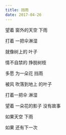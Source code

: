 ```yaml
---
title: 挡雨
date: 2017-04-26
---
```


望着
窗外的天空
下雨
<!--more-->
打着
一把伞淋湿

就像树上的
叶子

情不自禁的
挣脱树枝

多愿
为一朵花
挡雨

被风
吹落到地上
的叶子

打着一把伞
淋湿

望着
一朵花的影子
没有故事

如果天空
下雨

如果
还有下一次